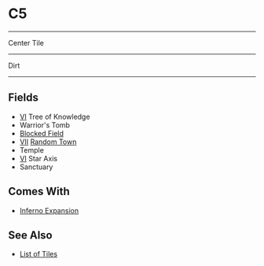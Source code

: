 # C5

___
Center Tile
___
Dirt
___


## Fields

- [Ⅵ](../difficulties.md) Tree of Knowledge
- Warrior's Tomb
- [Blocked Field](../keywords/blocked_field.md)
- [Ⅶ](../difficulties.md) [Random Town](../towns/index.md)
- Temple
- [Ⅵ](../difficulties.md) Star Axis
- Sanctuary


## Comes With

- [Inferno Expansion](../content/inferno_expansion.md)


## See Also

- [List of Tiles](index.md)
